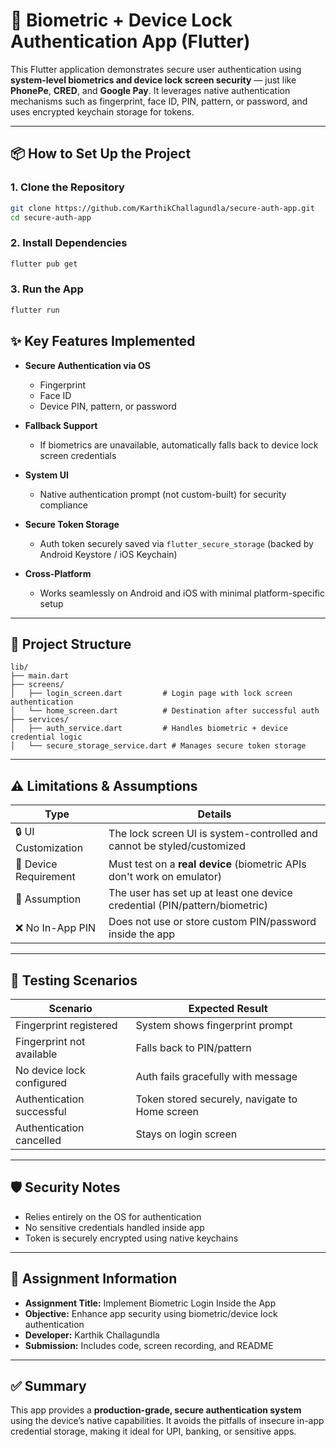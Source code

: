 # 🔐 Biometric + Device Lock Authentication App (Flutter)

This Flutter application demonstrates secure user authentication using **system-level biometrics and device lock screen security** — just like **PhonePe**, **CRED**, and **Google Pay**. It leverages native authentication mechanisms such as fingerprint, face ID, PIN, pattern, or password, and uses encrypted keychain storage for tokens.

---

## 📦 How to Set Up the Project

### 1. Clone the Repository

```bash
git clone https://github.com/KarthikChallagundla/secure-auth-app.git
cd secure-auth-app
```

### 2. Install Dependencies

```bash
flutter pub get
```

### 3. Run the App

```bash
flutter run
```
## ✨ Key Features Implemented

- **Secure Authentication via OS**
  - Fingerprint
  - Face ID
  - Device PIN, pattern, or password

- **Fallback Support**
  - If biometrics are unavailable, automatically falls back to device lock screen credentials

- **System UI**
  - Native authentication prompt (not custom-built) for security compliance

- **Secure Token Storage**
  - Auth token securely saved via `flutter_secure_storage` (backed by Android Keystore / iOS Keychain)

- **Cross-Platform**
  - Works seamlessly on Android and iOS with minimal platform-specific setup

---

## 📁 Project Structure

```
lib/
├── main.dart
├── screens/
│   ├── login_screen.dart         # Login page with lock screen authentication
│   └── home_screen.dart          # Destination after successful auth
├── services/
│   ├── auth_service.dart         # Handles biometric + device credential logic
│   └── secure_storage_service.dart # Manages secure token storage
```

---

## ⚠️ Limitations & Assumptions

| Type             | Details                                                                 |
|------------------|-------------------------------------------------------------------------|
| 🔒 UI Customization | The lock screen UI is system-controlled and cannot be styled/customized |
| 🔐 Device Requirement | Must test on a **real device** (biometric APIs don't work on emulator)   |
| 🧪 Assumption     | The user has set up at least one device credential (PIN/pattern/biometric) |
| ❌ No In-App PIN  | Does not use or store custom PIN/password inside the app               |

---

## 🧪 Testing Scenarios

| Scenario                     | Expected Result                                  |
|-----------------------------|--------------------------------------------------|
| Fingerprint registered       | System shows fingerprint prompt                 |
| Fingerprint not available    | Falls back to PIN/pattern                       |
| No device lock configured    | Auth fails gracefully with message              |
| Authentication successful    | Token stored securely, navigate to Home screen |
| Authentication cancelled     | Stays on login screen                          |

---

## 🛡️ Security Notes

- Relies entirely on the OS for authentication
- No sensitive credentials handled inside app
- Token is securely encrypted using native keychains

---

## 📅 Assignment Information

- **Assignment Title:** Implement Biometric Login Inside the App
- **Objective:** Enhance app security using biometric/device lock authentication
- **Developer:** Karthik Challagundla
- **Submission:** Includes code, screen recording, and README

---

## ✅ Summary

This app provides a **production-grade, secure authentication system** using the device’s native capabilities. It avoids the pitfalls of insecure in-app credential storage, making it ideal for UPI, banking, or sensitive apps.

